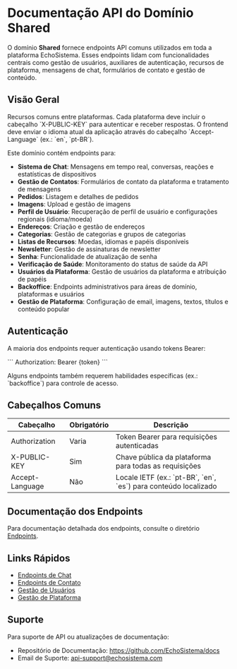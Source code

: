 # Documentação API do Domínio Shared

O domínio **Shared** fornece endpoints API comuns utilizados em toda a plataforma EchoSistema. Esses endpoints lidam com funcionalidades centrais como gestão de usuários, auxiliares de autenticação, recursos de plataforma, mensagens de chat, formulários de contato e gestão de conteúdo.

## Visão Geral

Recursos comuns entre plataformas. Cada plataforma deve incluir o cabeçalho \`X-PUBLIC-KEY\` para autenticar e receber respostas. O frontend deve enviar o idioma atual da aplicação através do cabeçalho \`Accept-Language\` (ex.: \`en\`, \`pt-BR\`).

Este domínio contém endpoints para:

- **Sistema de Chat**: Mensagens em tempo real, conversas, reações e estatísticas de dispositivos
- **Gestão de Contatos**: Formulários de contato da plataforma e tratamento de mensagens
- **Pedidos**: Listagem e detalhes de pedidos
- **Imagens**: Upload e gestão de imagens
- **Perfil de Usuário**: Recuperação de perfil de usuário e configurações regionais (idioma/moeda)
- **Endereços**: Criação e gestão de endereços
- **Categorias**: Gestão de categorias e grupos de categorias
- **Listas de Recursos**: Moedas, idiomas e papéis disponíveis
- **Newsletter**: Gestão de assinaturas de newsletter
- **Senha**: Funcionalidade de atualização de senha
- **Verificação de Saúde**: Monitoramento do status de saúde da API
- **Usuários da Plataforma**: Gestão de usuários da plataforma e atribuição de papéis
- **Backoffice**: Endpoints administrativos para áreas de domínio, plataformas e usuários
- **Gestão de Plataforma**: Configuração de email, imagens, textos, títulos e conteúdo popular

## Autenticação

A maioria dos endpoints requer autenticação usando tokens Bearer:

\`\`\`
Authorization: Bearer {token}
\`\`\`

Alguns endpoints também requerem habilidades específicas (ex.: \`backoffice\`) para controle de acesso.

## Cabeçalhos Comuns

| Cabeçalho       | Obrigatório | Descrição |
| --------------- | ----------- | --------- |
| Authorization   | Varia       | Token Bearer para requisições autenticadas |
| X-PUBLIC-KEY    | Sim         | Chave pública da plataforma para todas as requisições |
| Accept-Language | Não         | Locale IETF (ex.: \`pt-BR\`, \`en\`, \`es\`) para conteúdo localizado |

## Documentação dos Endpoints

Para documentação detalhada dos endpoints, consulte o diretório [Endpoints](./Endpoints/README.md).

## Links Rápidos

- [Endpoints de Chat](./Endpoints/README.md#endpoints-de-chat)
- [Endpoints de Contato](./Endpoints/README.md#endpoints-de-contato)
- [Gestão de Usuários](./Endpoints/README.md#endpoints-de-usuário)
- [Gestão de Plataforma](./Endpoints/README.md#endpoints-de-gestão-de-plataforma)

## Suporte

Para suporte de API ou atualizações de documentação:
- Repositório de Documentação: https://github.com/EchoSistema/docs
- Email de Suporte: api-support@echosistema.com
